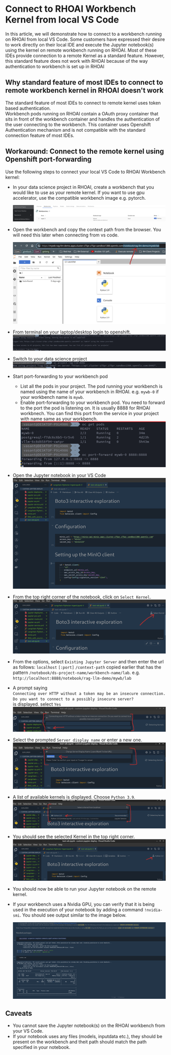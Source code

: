 # Connect to RHOAI Workbench Kernel from local VS Code

In this article, we will demonstrate how to connect to a workbench running on RHOAI from local VS Code. Some customers have expressed their desire to work directly on their local IDE and execute the Jupyter notebook(s) using the kernel on remote workbench running on RHOAI. Most of these IDEs provide connection to a remote Kernel as a standard feature. However, this standard feature does not work
with RHOAI because of the way authentication to workbench is set up in RHOAI<br/>

## Why standard feature of most IDEs to connect to remote workbench kernel in RHOAI doesn't work

The standard feature of most IDEs to connect to remote kernel uses token based authentication.<br/>
Workbench pods running on RHOAI contain a OAuth proxy container that sits in front of the workbench container and handles the authentication of the user connecting to the workbench. This container uses Openshift Authentication mechanism and is not compatible with the standard connection feature of most IDEs.

## Workaround: Connect to the remote kernel using Openshift port-forwarding

<p>Use the following steps to connect your local VS Code to RHOAI Workbench kernel:</p>

- In your data science project in RHOAI, create a workbench that you would like to use as your remote kernel. If you want to use gpu accelerator, use the compatible workbench image e.g. pytorch.<br/>

    ![Create workbench](img/workbench.png)

- Open the workbench and copy the context path from the browser. You will need this later when connecting from vs code.<br/>

    ![Workbench context path](img/workbench-context-path.png)

- From terminal on your laptop/desktop login to openshift.
    ![Login to openshift](img/login-to-ocp.png)

- Switch to your data science project
    ![Switch project](img/switch-to-project.png)

- Start port-forwarding to your workbench pod
    * List all the pods in your project. The pod running your workbench is named using the name of your workbench in RHOAI. e.g. `mywb-0` if your workbench name is `mywb`.
    * Enable port-forwarding to your workbench pod. You need to forward to the port the pod is listening on. It is usually 8888 for RHOAI workbnech. You can find this port from the service in your project with name same as your workbench.
    ![Port-forward to wb pod](img/port-forwarding.png)

- Open the Jupyter notebook in your VS Code
    ![Jupyter Notebook](img/jupyter-nb.png)

- From the top right corner of the notebook, click on `Select Kernel`.
    ![Select Kernel](img/select-kernel.png)

- From the options, select `Existing Jupyter Server` and then enter the url as follows:
    `localhost` `[:port]` `/context-path` copied earlier that has the pattern `/notebook/ds-project-name/workbench-name/lab`. e.g. `http://localhost:8888/notebook/rag-llm-demo/mywb/lab`

- A prompt saying <br/>
`Connecting over HTTP without a token may be an insecure connection. Do you want to connect to a possibly insecure server?`<br/>
is displayed. select `Yes`
    ![Insecure connection prompt](img/connect-over-http.png)

- Select the prompted `Server display name` or enter a new one.
    ![Server display name](img/name-connection.png)

- A list of available kernels is displayed. Choose `Python 3.9`.
    ![Select Kernel](img/select-remote-kernel.png)

- You should see the selected Kernel in the top right corner.
    ![Remote kernel selected](img/remote-kernel-selected.png)

- You should now be able to run your Jupyter notebook on the remote kernel.

- If your workbench uses a Nvidia GPU, you can verify that it is being used in the execution of your notebook by adding a command `!nvidia-smi`. You should see output similar to the image below.

    ![Nvidia GPU used ](img/nvidia-gpu-used.png)

## Caveats

- You cannot save the Jupyter notebook(s) on the RHOAI workbench from your VS Code.
- If your notebook uses any files (models, inputdata etc.), they should be present on the workbench and theit path should match the path specified in your notebook.
